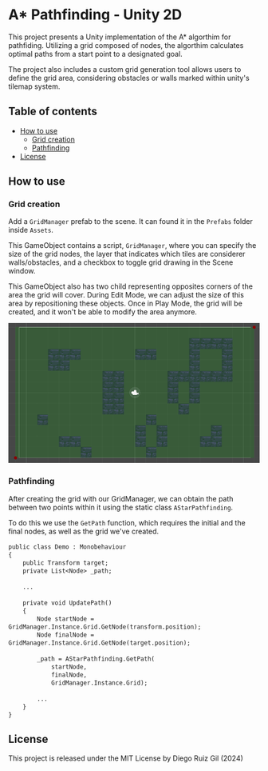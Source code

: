 # A* Pathfinding - Unity 2D

This project presents a Unity implementation of the A* algorthim for pathfiding. Utilizing a grid composed of nodes, the algorthim calculates optimal paths from a start point to a designated goal.

The project also includes a custom grid generation tool allows users to define the grid area, considering obstacles or walls marked within unity's tilemap system.

## Table of contents
- [How to use](#how-to-use)
    - [Grid creation](#grid-creation)
    - [Pathfinding](#pathfinding)
- [License](#license)


## How to use

### Grid creation
Add a `GridManager` prefab to the scene. It can found it in the `Prefabs` folder inside `Assets`.

This GameObject contains a script, `GridManager`, where you can specify the size of the grid nodes, the layer that indicates which tiles are considerer walls/obstacles, and a checkbox to toggle grid drawing in the Scene window.

This GameObject also has two child representing opposites corners of the area the grid will cover. During Edit Mode, we can adjust the size of this area by repositioning these objects. Once in Play Mode, the grid will be created, and it won't be able to modify the area anymore.

![Grid Area](Images/GridArea.gif)


### Pathfinding
After creating the grid with our GridManager, we can obtain the path between two points within it using the static class `AStarPathfinding`.

To do this we use the `GetPath` function, which requires the initial and the final nodes, as well as the grid we've created.

```CSharp
public class Demo : Monobehaviour
{
    public Transform target;
    private List<Node> _path;

    ...

    private void UpdatePath()
    {
        Node startNode = GridManager.Instance.Grid.GetNode(transform.position);
        Node finalNode = GridManager.Instance.Grid.GetNode(target.position);

        _path = AStarPathfinding.GetPath(
            startNode,
            finalNode,
            GridManager.Instance.Grid);

        ...
    }
}

```

## License
This project is released under the MIT License by Diego Ruiz Gil (2024)
